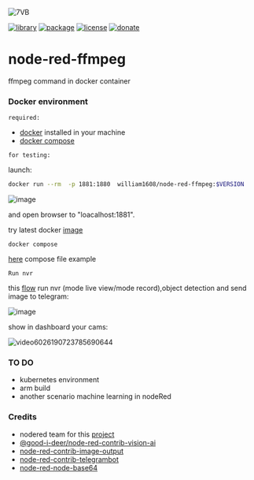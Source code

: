 ![7VB](https://github.com/william89731/node-red-ffmpeg/assets/68069659/6357878b-902b-4f3e-8d46-876dc61be7ff)

[![library](https://img.shields.io/badge/nodered-latest-red)](https://nodered.org/)
[![package](https://img.shields.io/badge/docker-latest-blue)](https://docs.docker.com/get-docker/)
[![license](https://img.shields.io/badge/license-Apache--2.0-yellowgreen)](https://apache.org/licenses/LICENSE-2.0)
[![donate](https://img.shields.io/badge/donate-wango-blue)](https://www.wango.org/donate.aspx)

# node-red-ffmpeg
ffmpeg command in docker container

### Docker environment

```required:```
- [docker](https://docs.docker.com/get-docker/) installed in your machine
- [docker compose ](https://docs.docker.com/compose/)

```for testing:```
  
launch:
```bash
docker run --rm  -p 1881:1880  william1608/node-red-ffmpeg:$VERSION
```
![image](https://github.com/william89731/node-red-ffmpeg/assets/68069659/85468ec1-54f2-466f-a14b-0893b2915cf7)


and open browser to "loacalhost:1881".

try latest docker [image](https://hub.docker.com/r/william1608/node-red-ffmpeg/tags) 

```docker compose```
 
 [here](https://github.com/william89731/node-red-ffmpeg/blob/main/docker-compose.yml) compose file example

```Run nvr```

this [flow](https://github.com/william89731/node-red-ffmpeg/blob/main/nvr.json) run nvr (mode live view/mode record),object detection and send image to telegram:  
 
![image](https://github.com/william89731/node-red-ffmpeg/assets/68069659/53d27bd4-a421-47da-b6a4-a6fc22858a84)


show in dashboard your cams:


![video6026190723785690644](https://github.com/william89731/node-red-ffmpeg/assets/68069659/98c3d144-fca4-4fd5-951b-1c21b7ba5682)

### TO DO

- kubernetes environment
- arm build
- another scenario machine learning in nodeRed

### Credits

- nodered team for this [project](https://github.com/node-red/node-red-docker/tree/master/docker-custom)
- [@good-i-deer/node-red-contrib-vision-ai](https://github.com/GOOD-I-DEER/node-red-contrib-vision-ai)
- [node-red-contrib-image-output](https://github.com/rikukissa/node-red-contrib-image-output)
- [node-red-contrib-telegrambot](https://github.com/windkh/node-red-contrib-telegrambot)
- [node-red-node-base64](https://github.com/node-red/node-red-nodes/blob/master/parsers/base64/README.md)







  
